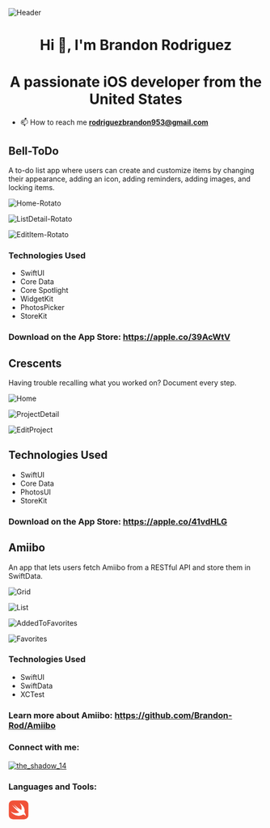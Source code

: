 ![Header](https://user-images.githubusercontent.com/61842505/209724472-20d3416a-f28b-4240-aa37-de736f0e3cf9.png)

<h1 align="center">Hi 👋, I'm Brandon Rodriguez</h1>

<h1 align="center">A passionate iOS developer from the United States</h1>

- 📫 How to reach me **rodriguezbrandon953@gmail.com**

## Bell-ToDo
A to-do list app where users can create and customize items by changing their appearance, adding an icon, adding reminders, adding images, and locking items.

![Home-Rotato](https://github.com/Brandon-Rod/Brandon-Rod/assets/61842505/a121b351-bb0f-4df2-a7d9-a3b8b35ff0d9)

![ListDetail-Rotato](https://github.com/Brandon-Rod/Brandon-Rod/assets/61842505/88d71a48-0417-411e-bec5-0b1a808a7927)

![EditItem-Rotato](https://github.com/Brandon-Rod/Brandon-Rod/assets/61842505/fa96e004-1989-4695-955d-260f927bdd6b)

### Technologies Used
- SwiftUI
- Core Data
- Core Spotlight 
- WidgetKit
- PhotosPicker
- StoreKit

### Download on the App Store: https://apple.co/39AcWtV

## Crescents
Having trouble recalling what you worked on? Document every step.

![Home](https://github.com/Brandon-Rod/Brandon-Rod/assets/61842505/7b917589-70b0-4eea-a1ee-9b99cb5637cd)

![ProjectDetail](https://github.com/Brandon-Rod/Brandon-Rod/assets/61842505/586539e5-dd41-47fe-81cb-1245fcddec19)

![EditProject](https://github.com/Brandon-Rod/Brandon-Rod/assets/61842505/a89fbce9-b440-46ce-a878-511d709f6223)

## Technologies Used
- SwiftUI
- Core Data
- PhotosUI
- StoreKit

### Download on the App Store: https://apple.co/41vdHLG

## Amiibo
An app that lets users fetch Amiibo from a RESTful API and store them in SwiftData. 

![Grid](https://github.com/Brandon-Rod/Brandon-Rod/assets/61842505/a5a9de0a-e155-4a6a-b7d6-a373efe5241a)

![List](https://github.com/Brandon-Rod/Brandon-Rod/assets/61842505/99ecd64e-58c3-447c-8615-e6ea33efc6fa)

![AddedToFavorites](https://github.com/Brandon-Rod/Brandon-Rod/assets/61842505/afc92d76-8b80-494e-9664-166f63cbaebf)

![Favorites](https://github.com/Brandon-Rod/Brandon-Rod/assets/61842505/f3289654-c85f-4c4f-9fd9-040b38a99995)

### Technologies Used
- SwiftUI
- SwiftData
- XCTest

### Learn more about Amiibo: https://github.com/Brandon-Rod/Amiibo

<h3 align="left">Connect with me:</h3>
<p align="left">
<a href="https://twitter.com/B_Rod_Dev" target="blank"><img align="center" src="https://raw.githubusercontent.com/rahuldkjain/github-profile-readme-generator/master/src/images/icons/Social/twitter.svg" alt="the_shadow_14" height="30" width="40" /></a>
</p>

<h3 align="left">Languages and Tools:</h3>
<p align="left"> <a href="https://developer.apple.com/swift/" target="_blank" rel="noreferrer"> <img src="https://raw.githubusercontent.com/devicons/devicon/master/icons/swift/swift-original.svg" alt="swift" width="40" height="40"/> </a> </p>
